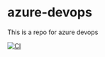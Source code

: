 # azure-devops
This is a repo for azure devops

[![CI](https://github.com/solarhenge/azure-devops/actions/workflows/main.yml/badge.svg)](https://github.com/solarhenge/azure-devops/actions/workflows/main.yml)
